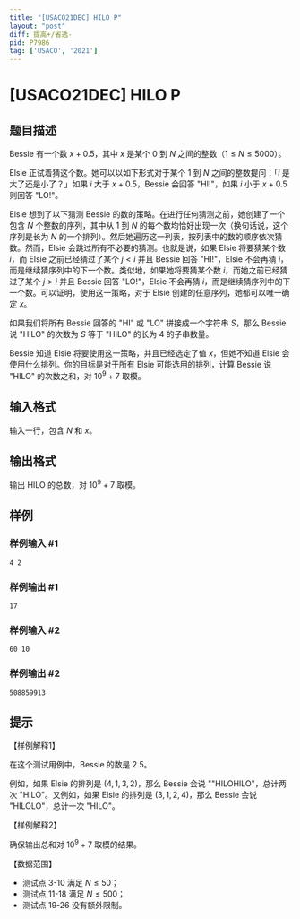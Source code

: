 ```yaml
---
title: "[USACO21DEC] HILO P"
layout: "post"
diff: 提高+/省选-
pid: P7986
tag: ['USACO', '2021']
---
```

# [USACO21DEC] HILO P
## 题目描述

Bessie 有一个数 $x+0.5$，其中 $x$ 是某个 $0$ 到 $N$ 之间的整数（$1\le N\le 5000$）。

Elsie 正试着猜这个数。她可以以如下形式对于某个 $1$ 到 $N$ 之间的整数提问：「$i$ 是大了还是小了？」如果 $i$ 大于 $x+0.5$，Bessie 会回答 "HI!"，如果 $i$ 小于 $x+0.5$ 则回答 "LO!"。

Elsie 想到了以下猜测 Bessie 的数的策略。在进行任何猜测之前，她创建了一个包含 $N$ 个整数的序列，其中从 $1$ 到 $N$ 的每个数均恰好出现一次（换句话说，这个序列是长为 $N$ 的一个排列）。然后她遍历这一列表，按列表中的数的顺序依次猜数。然而，Elsie 会跳过所有不必要的猜测。也就是说，如果 Elsie 将要猜某个数 $i$，而 Elsie 之前已经猜过了某个 $j < i$ 并且 Bessie 回答 "HI!"，Elsie 不会再猜 $i$，而是继续猜序列中的下一个数。类似地，如果她将要猜某个数 $i$，而她之前已经猜过了某个 $j > i$ 并且 Bessie 回答 "LO!"，Elsie 不会再猜 $i$，而是继续猜序列中的下一个数。可以证明，使用这一策略，对于 Elsie 创建的任意序列，她都可以唯一确定 $x$。

如果我们将所有 Bessie 回答的 "HI" 或 "LO" 拼接成一个字符串 $S$，那么 Bessie 说 "HILO" 的次数为 $S$ 等于 "HILO" 的长为 $4$ 的子串数量。

Bessie 知道 Elsie 将要使用这一策略，并且已经选定了值 $x$，但她不知道 Elsie 会使用什么排列。你的目标是对于所有 Elsie 可能选用的排列，计算 Bessie 说 "HILO" 的次数之和，对 $10^9+7$ 取模。
## 输入格式

输入一行，包含 $N$ 和 $x$。
## 输出格式

输出 HILO 的总数，对 $10^9+7$ 取模。
## 样例

### 样例输入 #1
```
4 2
```
### 样例输出 #1
```
17
```
### 样例输入 #2
```
60 10
```
### 样例输出 #2
```
508859913
```
## 提示

【样例解释1】

在这个测试用例中，Bessie 的数是 $2.5$。

例如，如果 Elsie 的排列是 $(4,1,3,2)$，那么 Bessie 会说 ""HILOHILO"，总计两次 "HILO"。又例如，如果 Elsie 的排列是 $(3,1,2,4)$，那么 Bessie 会说 "HILOLO"，总计一次 "HILO"。

【样例解释2】

确保输出总和对 $10^9+7$ 取模的结果。

【数据范围】

- 测试点 3-10 满足 $N\le 50$；
- 测试点 11-18 满足 $N\le 500$；
- 测试点 19-26 没有额外限制。
